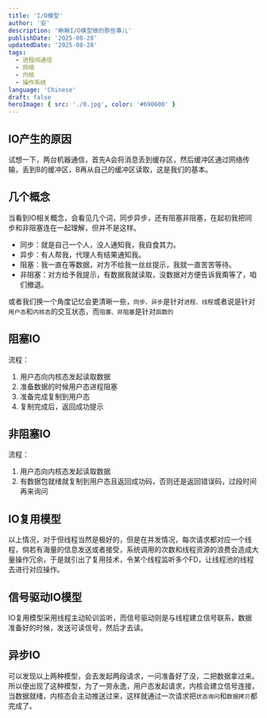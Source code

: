 ```yaml
---
title: 'I/O模型'
author: '安'
description: '瞅瞅I/O模型做的那些事儿'
publishDate: '2025-08-28'
updatedDate: '2025-08-28'
tags:
  - 进程间通信
  - 网络
  - 内核
  - 操作系统
language: 'Chinese'
draft: false
heroImage: { src: './0.jpg', color: '#690600' }
---
```

## IO产生的原因
试想一下，两台机器通信，首先A会将消息丢到缓存区，然后缓冲区通过网络传输，丢到B的缓冲区，B再从自己的缓冲区读取，这是我们的基本。

## 几个概念
当看到IO相关概念，会看见几个词，同步异步，还有阻塞非阻塞，在起初我把同步和非阻塞连在一起理解，但并不是这样。
- 同步：就是自己一个人，没人通知我，我自食其力。
- 异步：有人帮我，代理人有结果通知我。
- 阻塞：我一直在等数据，对方不给我一丝丝提示，我就一直苦苦等待。
- 非阻塞：对方给予我提示，有数据我就读取，没数据对方便告诉我甭等了，咱们撤退。

或者我们换一个角度记忆会更清晰一些，`同步、异步`是针对`进程、线程`或者说是针对`用户态`和`内核态`的交互状态，而`阻塞、非阻塞`是针对`函数的`

## 阻塞IO
流程：
1. 用户态向内核态发起读取数据
2. 准备数据的时候用户态进程阻塞
3. 准备完成复制到用户态
4. 复制完成后，返回成功提示

## 非阻塞IO
流程：
1. 用户态向内核态发起读取数据
2. 有数据包就绪就复制到用户态且返回成功码，否则还是返回错误码，过段时间再来询问

## IO复用模型
以上情况，对于但线程当然是极好的，但是在并发情况，每次请求都对应一个线程，倘若有海量的信息发送或者接受，系统调用的次数和线程资源的浪费会造成大量操作冗余，于是就引出了复用技术，令某个线程监听多个FD，让线程池的线程去进行对应操作。

## 信号驱动IO模型
IO复用模型采用线程主动轮训监听，而信号驱动则是与线程建立信号联系，数据准备好的时候，发送可读信号，然后才去读。

## 异步IO
可以发现以上两种模型，会去发起两段请求，一问准备好了没，二把数据拿过来。所以便出现了这种模型，为了一劳永逸，用户态发起请求，内核会建立信号连接，当数据就绪，内核态会主动推送过来，这样就通过一次请求把`状态询问`和`数据拷贝`都完成了。
